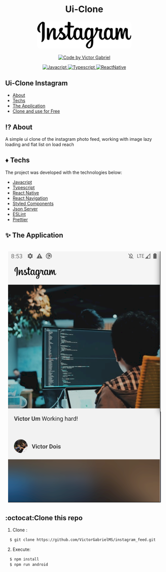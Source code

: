 <h1 align="center">
    <span>Ui-Clone</span>
</h1>
<h3 align="center">
    <img alt="Logo" title="#logo" width="300px" src="github/instagram.png" style="border-radius: 8px">
</h3>

<p align="center">
   <a href="https://github.com/VictorGabrielMS">
    <img alt="Code by Victor Gabriel" src="https://img.shields.io/badge/code%20by-Victor Gabriel-%23E02041">
  </a>
</p>

<p align="center">
  <a href="https://developer.mozilla.org/pt-BR/docs/Web/JavaScript">
    <img alt="Javacript" src="https://img.shields.io/badge/Javacript-%23D1CB36">
  </a>
  <a href="https://www.typescriptlang.org/">
    <img alt="Typescript" src="https://img.shields.io/badge/Typescript-%23007acc">
  </a>
  <a href="https://reactnative.dev/">
    <img alt="ReactNative" src="https://img.shields.io/badge/React Native-%235465D1">
  </a>
</p>

## Ui-Clone Instagram

- [About](#about)
- [Techs](#techs)
- [The Application](#application)
- [Clone and use for Free](#clone)

<a id="about"></a>

## :interrobang: About

A simple ui clone of the instagram photo feed, working with image lazy loading and flat list on load reach

<a id="techs"></a>

## :diamonds: Techs

The project was developed with the technologies below:

- [Javacript](https://developer.mozilla.org/pt-BR/docs/Web/JavaScript)
- [Typescript](https://www.typescriptlang.org/)
- [React Native](https://expo.io/)
- [React Navigation](https://reactnavigation.org/)
- [Styled Components](https://styled-components.com/)
- [Json Server](https://www.npmjs.com/package/json-server)
- [ESLint](https://eslint.org/)
- [Prettier](https://prettier.io/)

<a id="application"></a>

## :sparkles: The Application

<h1 align="center">
    <img alt="home" src="github/screen_one.png">
</h1>

<a id="clone"></a>

## :octocat:Clone this repo

1. Clone :

```sh
  $ git clone https://github.com/VictorGabrielMS/instagram_feed.git
```

2. Execute:

```sh
  $ npm install
  $ npm run android
```
